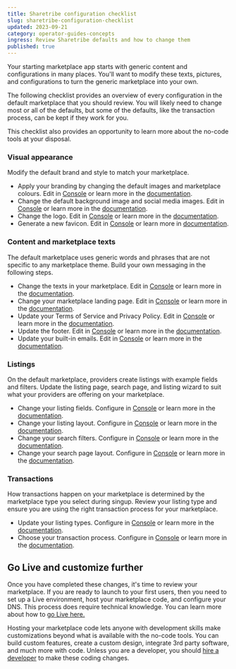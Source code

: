```yaml
---
title: Sharetribe configuration checklist
slug: sharetribe-configuration-checklist
updated: 2023-09-21
category: operator-guides-concepts
ingress: Review Sharetribe defaults and how to change them
published: true
---
```


Your starting marketplace app starts with generic content and
configurations in many places. You'll want to modify these texts,
pictures, and configurations to turn the generic marketplace into your
own.

The following checklist provides an overview of every configuration in
the default marketplace that you should review. You will likely need to
change most or all of the defaults, but some of the defaults, like the
transaction process, can be kept if they work for you.

This checklist also provides an opportunity to learn more about the
no-code tools at your disposal.

### Visual appearance

Modify the default brand and style to match your marketplace.

- Apply your branding by changing the default images and marketplace
  colours. Edit in [Console](https://console.sharetribe.com/) or learn
  more in the
  [documentation](https://www.sharetribe.com/docs/operator-guides/how-to-add-good-looking-logos-and-images/).
- Change the default background image and social media images. Edit in
  [Console](https://console.sharetribe.com/) or learn more in the
  [documentation](https://www.sharetribe.com/docs/operator-guides/how-to-add-good-looking-logos-and-images/).
- Change the logo. Edit in [Console](https://console.sharetribe.com/) or
  learn more in the
  [documentation](https://www.sharetribe.com/docs/operator-guides/how-to-add-good-looking-logos-and-images/).
- Generate a new favicon. Edit in
  [Console](https://console.sharetribe.com/) or learn more in
  [documentation](https://www.sharetribe.com/docs/operator-guides/how-to-add-good-looking-logos-and-images/).

### Content and marketplace texts

The default marketplace uses generic words and phrases that are not
specific to any marketplace theme. Build your own messaging in the
following steps.

- Change the texts in your marketplace. Edit in
  [Console](https://console.sharetribe.com/) or learn more in the
  [documentation](https://www.sharetribe.com/docs/operator-guides/how-to-edit-marketplace-texts/).
- Change your marketplace landing page. Edit in
  [Console](https://console.sharetribe.com/) or learn more in the
  [documentation](https://www.sharetribe.com/docs/operator-guides/how-to-edit-content-pages-in-console/).
- Update your Terms of Service and Privacy Policy. Edit in
  [Console](https://console.sharetribe.com/) or learn more in the
  [documentation](https://www.sharetribe.com/docs/operator-guides/free-templates/).
- Update the footer. Edit in [Console](https://console.sharetribe.com/)
  or learn more in the
  [documentation](https://www.sharetribe.com/docs/operator-guides/how-footer-works/).
- Update your built-in emails. Edit in
  [Console](https://console.sharetribe.com/) or learn more in the
  [documentation](https://www.sharetribe.com/docs/concepts/email-notifications/#built-in-email-notifications).

### Listings

On the default marketplace, providers create listings with example
fields and filters. Update the listing page, search page, and listing
wizard to suit what your providers are offering on your marketplace.

- Change your listing fields. Configure in
  [Console](https://console.sharetribe.com/) or learn more in the
  [documentation](https://www.sharetribe.com/docs/operator-guides/listing-fields/).
- Change your listing layout. Configure in
  [Console](https://console.sharetribe.com/) or learn more in the
  [documentation](https://www.sharetribe.com/docs/operator-guides/listing-page-image-layouts/).
- Change your search filters. Configure in
  [Console](https://console.sharetribe.com/) or learn more in the
  [documentation](https://www.sharetribe.com/docs/operator-guides/how-search-works/).
- Change your search page layout. Configure in
  [Console](https://console.sharetribe.com/) or learn more in the
  [documentation](https://www.sharetribe.com/docs/operator-guides/search-page-layout-options/).

### Transactions

How transactions happen on your marketplace is determined by the
marketplace type you select during singup. Review your listing type and
ensure you are using the right transaction process for your marketplace.

- Update your listing types. Configure in
  [Console](https://console.sharetribe.com/) or learn more in the
  [documentation](https://www.sharetribe.com/docs/operator-guides/what-are-listing-types/).
- Choose your transaction process. Configure in
  [Console](https://console.sharetribe.com/) or learn more in the
  [documentation](https://www.sharetribe.com/docs/operator-guides/understanding-transaction-settings/).

## Go Live and customize further

Once you have completed these changes, it's time to review your
marketplace. If you are ready to launch to your first users, then you
need to set up a Live environment, host your marketplace code, and
configure your DNS. This process does require technical knowledge. You
can learn more about how to
[go Live here.](https://www.sharetribe.com/docs/operator-guides/how-to-build-launch-operate-with-sharetribe-flex/#how-to-go-live)

Hosting your marketplace code lets anyone with development skills make
customizations beyond what is available with the no-code tools. You can
build custom features, create a custom design, integrate 3rd party
software, and much more with code. Unless you are a developer, you
should
[hire a developer](https://www.sharetribe.com/docs/operator-guides/how-to-hire-developer/)
to make these coding changes.
